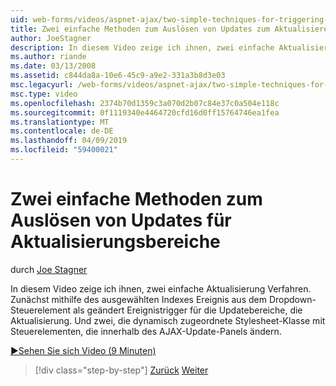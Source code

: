 ```yaml
---
uid: web-forms/videos/aspnet-ajax/two-simple-techniques-for-triggering-updates-to-update-panels
title: Zwei einfache Methoden zum Auslösen von Updates zum Aktualisieren von Bereichen | Microsoft-Dokumentation
author: JoeStagner
description: In diesem Video zeige ich ihnen, zwei einfache Aktualisierung Verfahren. Zunächst mithilfe des ausgewählten Indexes Ereignis aus dem Dropdown-Steuerelement als geändert ein Ereignis Trigonom....
ms.author: riande
ms.date: 03/13/2008
ms.assetid: c844da8a-10e6-45c9-a9e2-331a3b8d3e03
msc.legacyurl: /web-forms/videos/aspnet-ajax/two-simple-techniques-for-triggering-updates-to-update-panels
msc.type: video
ms.openlocfilehash: 2374b70d1359c3a070d2b07c84e37c0a504e118c
ms.sourcegitcommit: 0f1119340e4464720cfd16d0ff15764746ea1fea
ms.translationtype: MT
ms.contentlocale: de-DE
ms.lasthandoff: 04/09/2019
ms.locfileid: "59400021"
---
```

# <a name="two-simple-techniques-for-triggering-updates-to-update-panels"></a>Zwei einfache Methoden zum Auslösen von Updates für Aktualisierungsbereiche

durch [Joe Stagner](https://github.com/JoeStagner)

In diesem Video zeige ich ihnen, zwei einfache Aktualisierung Verfahren. Zunächst mithilfe des ausgewählten Indexes Ereignis aus dem Dropdown-Steuerelement als geändert Ereignistrigger für die Updatebereiche, die Aktualisierung. Und zwei, die dynamisch zugeordnete Stylesheet-Klasse mit Steuerelementen, die innerhalb des AJAX-Update-Panels ändern.

[&#9654;Sehen Sie sich Video (9 Minuten)](https://channel9.msdn.com/Blogs/ASP-NET-Site-Videos/two-simple-techniques-for-triggering-updates-to-update-panels)

> [!div class="step-by-step"]
> [Zurück](how-do-i-retrieve-values-from-server-side-ajax-controls.md)
> [Weiter](use-aspnet-ajax-cascading-drop-down-control-to-access-a-database.md)
